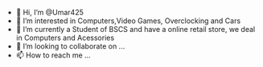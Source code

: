 - 👋 Hi, I’m @Umar425
- 👀 I’m interested in Computers,Video Games, Overclocking and Cars
- 🌱 I’m currently a Student of BSCS and have a online retail store, we deal in Computers and Acessories
- 💞️ I’m looking to collaborate on ...
- 📫 How to reach me ...

<!---
Umar425/Umar425 is a ✨ special ✨ repository because its `README.md` (this file) appears on your GitHub profile.
You can click the Preview link to take a look at your changes.
--->

